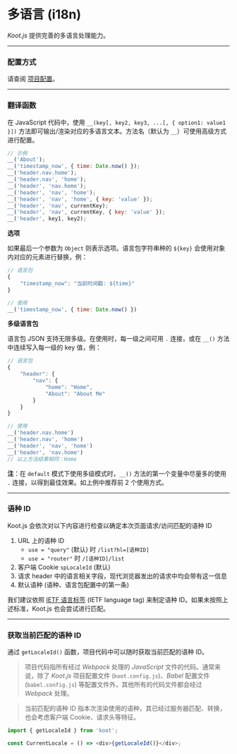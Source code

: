 # 多语言 (i18n)

_Koot.js_ 提供完善的多语言处理能力。

---

### 配置方式

请查阅 [项目配置](/config?id=i18n)。

---

### 翻译函数

在 JavaScript 代码中，使用 `__(key[, key2, key3, ...[, { option1: value1 }])` 方法即可输出/渲染对应的多语言文本。方法名（默认为 `__`）可使用高级方式进行配置。

```javascript
// 示例
__('About');
__('timestamp_now', { time: Date.now() });
__('header.nav.home');
__('header.nav', 'home');
__('header', 'nav.home');
__('header', 'nav', 'home');
__('header', 'nav', 'home', { key: 'value' });
__('header', 'nav', currentKey);
__('header', 'nav', currentKey, { key: 'value' });
__('header', key1, key2);
```

**选项**

如果最后一个参数为 `Object` 则表示选项。语言包字符串种的 `${key}` 会使用对象内对应的元素进行替换，例：

```javascript
// 语言包
{
    "timestamp_now": "当前时间戳: ${time}"
}

// 使用
__('timestamp_now', { time: Date.now() })
```

**多级语言包**

语言包 JSON 支持无限多级。在使用时，每一级之间可用 `.` 连接，或在 `__()` 方法中连续写入每一级的 key 值，例：

```javascript
// 语言包
{
    "header": {
        "nav": {
            "home": "Home",
            "About": "About Me"
        }
    }
}

// 使用
__('header.nav.home')
__('header.nav', 'home')
__('header', 'nav', 'home')
__('header', 'nav.home')
// 以上方法结果相同：Home
```

**注**：在 `default` 模式下使用多级模式时，`__()` 方法的第一个变量中尽量多的使用 `.` 连接，以得到最佳效果。如上例中推荐前 2 个使用方式。

---

### 语种 ID

Koot.js 会依次对以下内容进行检查以确定本次页面请求/访问匹配的语种 ID

1. URL 上的语种 ID
    - `use = "query"` (默认) 时 `/list?hl=[语种ID]`
    - `use = "router"` 时 `/[语种ID]/list`
2. 客户端 Cookie `spLocaleId` (默认)
3. 请求 header 中的语言相关字段，现代浏览器发出的请求中均会带有这一信息
4. 默认语种 (语种、语言包配置中的第一条)

我们建议依照 [IETF 语言标签](https://zh.wikipedia.org/wiki/IETF%E8%AA%9E%E8%A8%80%E6%A8%99%E7%B1%A4) (IETF language tag) 来制定语种 ID。如果未按照上述标准，Koot.js 也会尝试进行匹配。

---

### 获取当前匹配的语种 ID

通过 `getLocaleId()` 函数，项目代码中可以随时获取当前匹配的语种 ID。

> 项目代码指所有经过 _Webpack_ 处理的 _JavaScript_ 文件的代码。通常来说，除了 _Koot.js_ 项目配置文件 (`koot.config.js`)、_Babel_ 配置文件 (`babel.config.js`) 等配置文件外，其他所有的代码文件都会经过 _Webpack_ 处理。

> 当前匹配的语种 ID 指本次渲染使用的语种，其已经过服务器匹配、转换，也会考虑客户端 Cookie、请求头等特征。

```javascript
import { getLocaleId } from 'koot';

const CurrentLocale = () => <div>{getLocaleId()}</div>;
```
